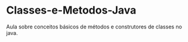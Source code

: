 # Classes-e-Metodos-Java
Aula sobre conceitos básicos de métodos e construtores de classes no java.
